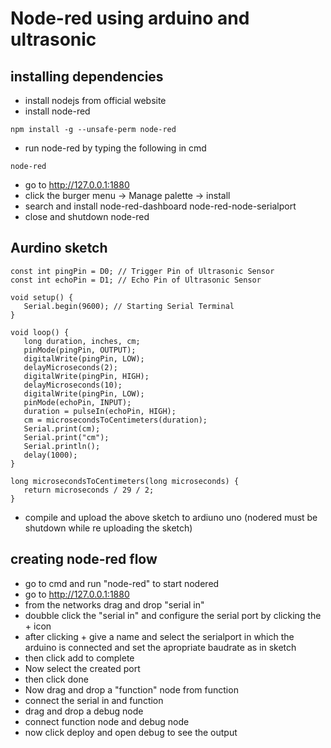 # Node-red using arduino and ultrasonic
## installing dependencies
- install nodejs from official website
- install node-red
```
npm install -g --unsafe-perm node-red
```
- run node-red by typing the following in cmd
```
node-red
```
- go to http://127.0.0.1:1880
- click the burger menu -> Manage palette -> install
- search and install node-red-dashboard node-red-node-serialport
- close and shutdown node-red
## Aurdino sketch
```
const int pingPin = D0; // Trigger Pin of Ultrasonic Sensor
const int echoPin = D1; // Echo Pin of Ultrasonic Sensor

void setup() {
   Serial.begin(9600); // Starting Serial Terminal
}

void loop() {
   long duration, inches, cm;
   pinMode(pingPin, OUTPUT);
   digitalWrite(pingPin, LOW);
   delayMicroseconds(2);
   digitalWrite(pingPin, HIGH);
   delayMicroseconds(10);
   digitalWrite(pingPin, LOW);
   pinMode(echoPin, INPUT);
   duration = pulseIn(echoPin, HIGH);
   cm = microsecondsToCentimeters(duration);
   Serial.print(cm);
   Serial.print("cm");
   Serial.println();
   delay(1000);
}

long microsecondsToCentimeters(long microseconds) {
   return microseconds / 29 / 2;
}
```
- compile and upload the above sketch to ardiuno uno (nodered must be shutdown while re uploading the sketch)
## creating node-red flow
- go to cmd and run "node-red" to start nodered
- go to http://127.0.0.1:1880
- from the networks drag and drop "serial in"
- doubble click the "serial in" and configure the serial port by clicking the + icon
- after clicking + give a name and select the serialport in which the arduino is connected and set the apropriate baudrate as in sketch
- then click add to complete
- Now select the created port
- then click done
- Now drag and drop a "function" node from function
- connect the serial in and function
- drag and drop a debug node
- connect function node and debug node
- now click deploy and open debug to see the output
